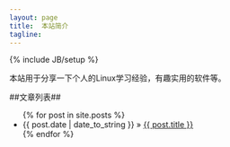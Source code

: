 ```yaml
---
layout: page
title:  本站简介 
tagline: 
---
```

{% include JB/setup %}


本站用于分享一下个人的Linux学习经验，有趣实用的软件等。


##文章列表##
<ul class="posts">
  {% for post in site.posts %}
    <li><span>{{ post.date | date_to_string }}</span> &raquo; <a href="{{ BASE_PATH }}{{ post.url }}">{{ post.title }}</a></li>
  {% endfor %}
</ul>

